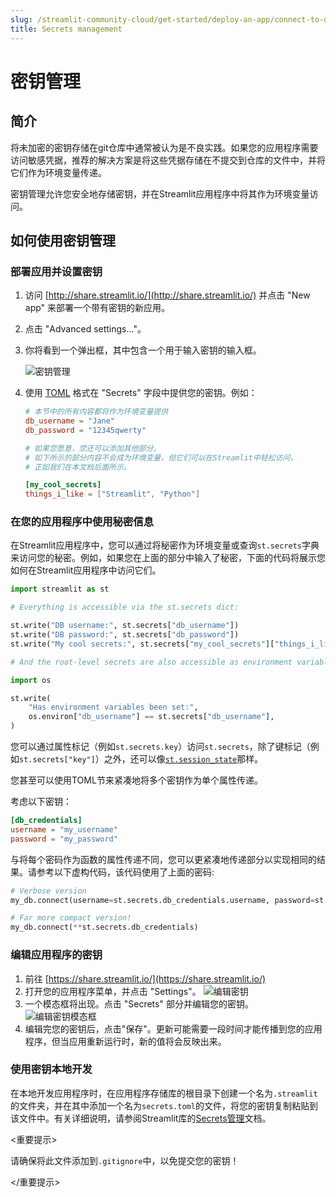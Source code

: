 ```yaml
---
slug: /streamlit-community-cloud/get-started/deploy-an-app/connect-to-data-sources/secrets-management
title: Secrets management
---
```


# 密钥管理

## 简介

将未加密的密钥存储在git仓库中通常被认为是不良实践。如果您的应用程序需要访问敏感凭据，推荐的解决方案是将这些凭据存储在不提交到仓库的文件中，并将它们作为环境变量传递。

密钥管理允许您安全地存储密钥，并在Streamlit应用程序中将其作为环境变量访问。

## 如何使用密钥管理

### 部署应用并设置密钥

1. 访问 [http://share.streamlit.io/](http://share.streamlit.io/) 并点击 "New app" 来部署一个带有密钥的新应用。
2. 点击 "Advanced settings..."。
3. 你将看到一个弹出框，其中包含一个用于输入密钥的输入框。

   ![密钥管理](/images/streamlit-community-cloud/secrets-management.png)

4. 使用 [TOML](https://toml.io/en/latest) 格式在 "Secrets" 字段中提供您的密钥。例如：

   ```toml
   # 本节中的所有内容都将作为环境变量提供
   db_username = "Jane"
   db_password = "12345qwerty"

   # 如果您愿意，您还可以添加其他部分。
   # 如下所示的部分内容不会成为环境变量，但它们可以在Streamlit中轻松访问，
   # 正如我们在本文档后面所示。

   [my_cool_secrets]
   things_i_like = ["Streamlit", "Python"]
   ```

### 在您的应用程序中使用秘密信息

在Streamlit应用程序中，您可以通过将秘密作为环境变量或查询`st.secrets`字典来访问您的秘密。例如，如果您在上面的部分中输入了秘密，下面的代码将展示您如何在Streamlit应用程序中访问它们。

```python
import streamlit as st

# Everything is accessible via the st.secrets dict:

st.write("DB username:", st.secrets["db_username"])
st.write("DB password:", st.secrets["db_password"])
st.write("My cool secrets:", st.secrets["my_cool_secrets"]["things_i_like"])

# And the root-level secrets are also accessible as environment variables:

import os

st.write(
    "Has environment variables been set:",
    os.environ["db_username"] == st.secrets["db_username"],
)
```

<Tip>

您可以通过属性标记（例如`st.secrets.key`）访问`st.secrets`，除了键标记（例如`st.secrets["key"]`）之外，还可以像[`st.session_state`](/library/api-reference/session-state)那样。

</Tip>

您甚至可以使用TOML节来紧凑地将多个密钥作为单个属性传递。

考虑以下密钥：

```toml
[db_credentials]
username = "my_username"
password = "my_password"
```

与将每个密码作为函数的属性传递不同，您可以更紧凑地传递部分以实现相同的结果。请参考以下虚构代码，该代码使用了上面的密码:

```python
# Verbose version
my_db.connect(username=st.secrets.db_credentials.username, password=st.secrets.db_credentials.password)

# Far more compact version!
my_db.connect(**st.secrets.db_credentials)
```

### 编辑应用程序的密钥

1. 前往 [https://share.streamlit.io/](https://share.streamlit.io/)
2. 打开您的应用程序菜单，并点击 "Settings"。
   ![编辑密钥](/images/streamlit-community-cloud/edit-secrets.png)
3. 一个模态框将出现。点击 "Secrets" 部分并编辑您的密钥。
   ![编辑密钥模态框](/images/streamlit-community-cloud/edit-secrets-1.png)
4. 编辑完您的密钥后，点击"保存"。更新可能需要一段时间才能传播到您的应用程序，但当应用重新运行时，新的值将会反映出来。

### 使用密钥本地开发

在本地开发应用程序时，在应用程序存储库的根目录下创建一个名为`.streamlit`的文件夹，并在其中添加一个名为`secrets.toml`的文件，将您的密钥复制粘贴到该文件中。有关详细说明，请参阅Streamlit库的[Secrets管理](/library/advanced-features/secrets-management)文档。

<重要提示>

请确保将此文件添加到`.gitignore`中，以免提交您的密钥！

</重要提示>